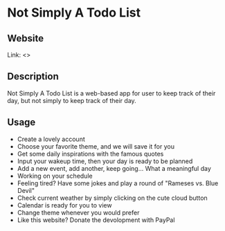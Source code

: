 # Not Simply A Todo List
## Website
Link: <>
## Description
Not Simply A Todo List is a web-based app for user to keep track of their day, but not simply to keep track of their day.
## Usage
- Create a lovely account
- Choose your favorite theme, and we will save it for you
- Get some daily inspirations with the famous quotes
- Input your wakeup time, then your day is ready to be planned
- Add a new event, add another, keep going... What a meaningful day
- Working on your schedule
- Feeling tired? Have some jokes and play a round of "Rameses vs. Blue Devil"
- Check current weather by simply clicking on the cute cloud button
- Calendar is ready for you to view
- Change theme whenever you would prefer
- Like this website? Donate the devolopment with PayPal

